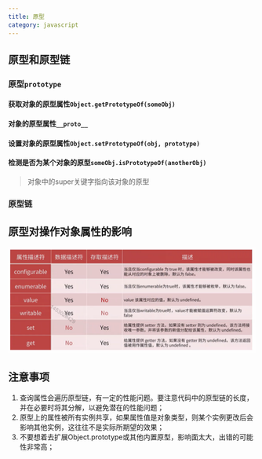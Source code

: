 ```yaml
---
title: 原型
category: javascript
---
```


> 

## 原型和原型链

### 原型`prototype`

#### 获取对象的原型属性`Object.getPrototypeOf(someObj)`

#### 对象的原型属性`__proto__`

#### 设置对象的原型属性`Object.setPrototypeOf(obj, prototype)`

#### 检测是否为某个对象的原型`someObj.isPrototypeOf(anotherObj)`

> 对象中的super关键字指向该对象的原型

### 原型链

## 原型对操作对象属性的影响

![image-20210602221416455](assets/image-20210602221416455.png)

## 注意事项

1. 查询属性会遍历原型链，有一定的性能问题。要注意代码中的原型链的长度，并在必要时将其分解，以避免潜在的性能问题；
2. 原型上的属性被所有实例共享，如果属性值是对象类型，则某个实例更改后会影响其他实例，这往往不是实际所期望的效果；
3. 不要想着去扩展Object.prototype或其他内置原型，影响面太大，出错的可能性非常高；